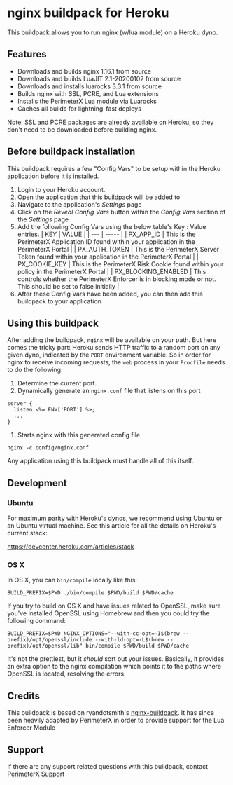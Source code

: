 # nginx buildpack for Heroku

This buildpack allows you to run nginx (w/lua module) on a Heroku dyno.

## Features

* Downloads and builds nginx 1.16.1 from source
* Downloads and builds LuaJIT 2.1-20200102 from source
* Downloads and installs luarocks 3.3.1 from source
* Builds nginx with SSL, PCRE, and Lua extensions
* Installs the PerimeterX Lua module via Luarocks
* Caches all builds for lightning-fast deploys

Note: SSL and PCRE packages are [already available](https://devcenter.heroku.com/articles/cedar-ubuntu-packages) on Heroku, so they don't need to be downloaded before building nginx.

## Before buildpack installation

This buildpack requires a few "Config Vars" to be setup within the Heroku application before it is installed. 

1. Login to your Heroku account.
2. Open the application that this buildpack will be added to
3. Navigate to the application's *Settings* page
4. Click on the *Reveal Config Vars* button within the *Config Vars* section of the *Settings* page
5. Add the following Config Vars using the below table's Key : Value entries.
   | KEY | VALUE |
   | --- | ----- |
   | PX_APP_ID | This is the PerimeterX Application ID found within your application in the PerimeterX Portal |
   | PX_AUTH_TOKEN | This is the PerimeterX Server Token found within your application in the PerimeterX Portal |
   | PX_COOKIE_KEY | This is the PerimeterX Risk Cookie found within your policy in the PerimeterX Portal |
   | PX_BLOCKING_ENABLED | This controls whether the PerimeterX Enforcer is in blocking mode or not. This should be set to false initially |
6. After these Config Vars have been added, you can then add this buildpack to your application

## Using this buildpack

After adding the buildpack, `nginx` will be available on your path. But here comes the tricky part: Heroku sends HTTP traffic to a random port on any given dyno, indicated by the `PORT` environment variable. So in order for nginx to receive incoming requests, the `web` process in your `Procfile` needs to do the following:

1. Determine the current port.
1. Dynamically generate an `nginx.conf` file that listens on this port

  ```
  server {
    listen <%= ENV['PORT'] %>;
    ...
  }
  ```
1. Starts nginx with this generated config file

  ```
  nginx -c config/nginx.conf
  ```

Any application using this buildpack must handle all of this itself.


## Development

### Ubuntu

For maximum parity with Heroku's dynos, we recommend using Ubuntu or an Ubuntu virtual machine. See this article for all the details on Heroku's current stack:

https://devcenter.heroku.com/articles/stack

### OS X

In OS X, you can `bin/compile` locally like this:

```
BUILD_PREFIX=$PWD ./bin/compile $PWD/build $PWD/cache
```

If you try to build on OS X and have issues related to OpenSSL, make sure you've installed OpenSSL using Homebrew and then you could try the following command:
```
BUILD_PREFIX=$PWD NGINX_OPTIONS="--with-cc-opt=-I$(brew --prefix)/opt/openssl/include --with-ld-opt=-L$(brew --prefix)/opt/openssl/lib" bin/compile $PWD/build $PWD/cache
```
It's not the prettiest, but it _should_ sort out your issues. Basically, it provides an extra option to the nginx compilation which points it to the paths where OpenSSL is located, resolving the errors.


## Credits

This buildpack is based on ryandotsmith's [nginx-buildpack](https://github.com/ryandotsmith/nginx-buildpack). It has since been heavily adapted by PerimeterX in order to provide support for the Lua Enforcer Module

## Support

If there are any support related questions with this buildpack, contact [PerimeterX Support](mailto:support@perimeterx.com)
